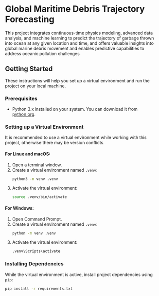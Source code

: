 # Global Maritime Debris Trajectory Forecasting 

This project integrates continuous-time physics modeling, advanced data analysis, and machine learning to predict the trajectory of garbage thrown into ocean at any given location and time, and offers valuable insights into global marine debris movement and enables predictive capabilities to address oceanic pollution challenges

## Getting Started

These instructions will help you set up a virtual environment and run the project on your local machine.

### Prerequisites

- Python 3.x installed on your system. You can download it from [python.org](https://www.python.org/downloads/).

### Setting up a Virtual Environment

It is recommended to use a virtual environment while working with this project, otherwise there may be version conflicts.

#### For Linux and macOS:

1. Open a terminal window.
2. Create a virtual environment named `.venv`:
   ```bash
   python3 -m venv .venv
   ```
3. Activate the virtual environment:
   ```bash
   source .venv/bin/activate
   ```

#### For Windows:

1. Open Command Prompt.
2. Create a virtual environment named `.venv`:
   ```bash
   python -m venv .venv
   ```
3. Activate the virtual environment:
   ```bash
   .venv\Scripts\activate
   ```

### Installing Dependencies

While the virtual environment is active, install project dependencies using `pip`:

```bash
pip install -r requirements.txt
```

